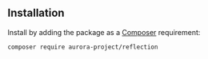 ## Installation

Install by adding the package as a [Composer](https://getcomposer.org) requirement:

```bash
composer require aurora-project/reflection
```
